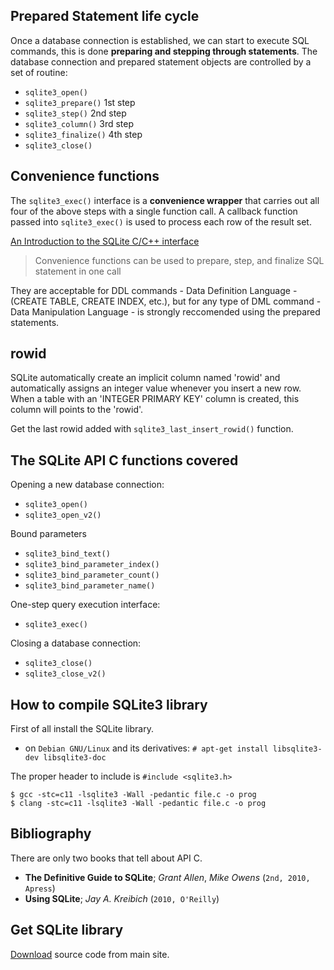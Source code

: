 ## Prepared Statement life cycle

Once a database connection is established, we can start to execute SQL commands,
this is done __preparing and stepping through statements__. The database 
connection and prepared statement objects are controlled by a set of routine:

* `sqlite3_open()`        
* `sqlite3_prepare()`     1st step
* `sqlite3_step()`        2nd step
* `sqlite3_column()`      3rd step
* `sqlite3_finalize()`    4th step
* `sqlite3_close()`       

## Convenience functions

The `sqlite3_exec()` interface is a __convenience wrapper__ that carries out all four
of the above steps with a single function call. A callback function passed into 
`sqlite3_exec()` is used to process each row of the result set.

[An Introduction to the SQLite C/C++ interface](https://www.sqlite.org/cintro.html)

> Convenience functions can be used to prepare, step, and finalize SQL statement
in one call

They are acceptable for DDL commands - Data Definition Language - (CREATE TABLE,
 CREATE INDEX, etc.), but for any type of DML command - Data Manipulation 
Language - is strongly reccomended using the prepared statements.

## rowid

SQLite automatically create an implicit column named 'rowid' and automatically
assigns an integer value whenever you insert a new row. When a table with an
'INTEGER PRIMARY KEY' column is created, this column will points to the
'rowid'.

Get the last rowid added with `sqlite3_last_insert_rowid()` function.

## The SQLite API C functions covered

Opening a new database connection:

* `sqlite3_open()`
* `sqlite3_open_v2()`

Bound parameters

* `sqlite3_bind_text()`
* `sqlite3_bind_parameter_index()`
* `sqlite3_bind_parameter_count()`
* `sqlite3_bind_parameter_name()`

One-step query execution interface:

* `sqlite3_exec()`

Closing a database connection:

* `sqlite3_close()`
* `sqlite3_close_v2()`

## How to compile SQLite3 library

First of all install the SQLite library.

- on ``Debian GNU/Linux`` and its derivatives:
`# apt-get install libsqlite3-dev libsqlite3-doc`

The proper header to include is `#include <sqlite3.h>`

```
$ gcc -stc=c11 -lsqlite3 -Wall -pedantic file.c -o prog
$ clang -stc=c11 -lsqlite3 -Wall -pedantic file.c -o prog
```

## Bibliography

There are only two books that tell about API C.

* **The Definitive Guide to SQLite**; *Grant Allen*, *Mike Owens* (`2nd, 2010, Apress`)
* **Using SQLite**; *Jay A. Kreibich* (`2010, O'Reilly`)

## Get SQLite library

[Download](https://sqlite.org/download.html) source code from main site.

